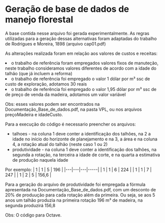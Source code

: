 # Geração de base de dados de manejo florestal

A base contida nesse arquivo foi gerada experimentalmente. 
As regras utilizadas para a geração dessas alternativas foram adaptadas do trabalho de Rodrigues e Moreira, 1898 (arquivo cap01.pdf)

As alterações realizada foram em relação aos valores de custos e receitas: 
<ou>
  <li>o trabalho de referência foram empregados valores fixos de manuteção, neste trabalho consideramos valores diferentes de acordo com a idade do talhão (que já incluem a reforma) </li>
  <li>o trabalho de referência foi empregado o valor 1 dólar por m³ ssc de custo de exploração, adotamos 30 reais </li>
   <li>o trabalho de referência foi empregado o valor 1,95 dólar por m³ ssc de de preço de venda da madeira, adotamos um valor variável</li>
</ou>

Obs: esses valores podem ser encontrados na Documentação_Base_de_dados.pdf, na pasta VPL, ou nos arquivos preçoMadeira e idadeCusto.

Para a execução do código é necessario preencher os arquivos:
<ul>
<li>talhoes - na coluna 1 deve conter a identificação dos talhões, na 2 a idade no início do horizonte de planejamento e na 3, a área e na coluna 4, a rotação atual do talhão (neste caso 1 ou 2) </li>
<li>produtividade - na coluna 1 deve conter a identificação dos talhões, na segunda a rotação, na terceira a idade de corte, e na quarta a estimativa de produção naquela idade </li>
</ul>

Por exemplo: 
| 1 | 1 | 5 | 196 |
|---|---|---|-----|
| 1 | 1 | 6 | 224 |
| 1 | 1 | 7 | 247 |
| 1 | 2 | 5 | 156,6 |

Para a geração do arquivo de produtividade foi empregada a fórmula apresentada na Documentação_Base_de_dados.pdf, com um desconto de 20% de produução para cada rotação além da primeira. 
Ou seja, se aos 5 anos um talhão produzia na primeira rotação 196 m³ de madeira, na segunda produzirá 156,8

Obs: O código para Octave.


